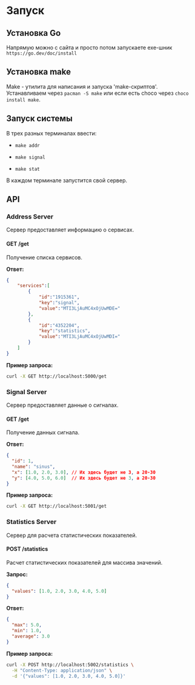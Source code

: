 # Запуск

## Установка Go

Напрямую можно с сайта и просто потом запускаете exe-шник
```https://go.dev/doc/install```

## Установка make

Make - утилита для написания и запуска 'make-скриптов'.
Устанавливаем через `pacman -S make` или если есть choco через `choco install make`.

## Запуск системы

В трех разных терминалах ввести:

- ```make addr```

- ```make signal```

- ```make stat```

В каждом терминале запустится свой сервер.

## API

### Address Server

Сервер предоставляет информацию о сервисах.

#### GET /get

Получение списка сервисов.

**Ответ:**

```json
{
    "services":[
        {
            "id":"1915361",
            "key":"signal",
            "value":"MTI3LjAuMC4xOjUwMDE="
        },
        {
            "id":"4352204",
            "key":"statistics",
            "value":"MTI3LjAuMC4xOjUwMDI="
        }
    ]
}
```

**Пример запроса:**

```bash
curl -X GET http://localhost:5000/get
```

### Signal Server

Сервер предоставляет данные о сигналах.

#### GET /get

Получение данных сигнала.

**Ответ:**

```json
{
  "id": 1,
  "name": "sinus",
  "x": [1.0, 2.0, 3.0], // Их здесь будет не 3, а 20-30
  "y": [4.0, 5.0, 6.0]  // Их здесь будет не 3, а 20-30
}
```

**Пример запроса:**

```bash
curl -X GET http://localhost:5001/get
```

### Statistics Server

Сервер для расчета статистических показателей.

#### POST /statistics

Расчет статистических показателей для массива значений.

**Запрос:**

```json
{
  "values": [1.0, 2.0, 3.0, 4.0, 5.0]
}
```

**Ответ:**

```json
{
  "max": 5.0,
  "min": 1.0,
  "average": 3.0
}
```

**Пример запроса:**

```bash
curl -X POST http://localhost:5002/statistics \
  -H "Content-Type: application/json" \
  -d '{"values": [1.0, 2.0, 3.0, 4.0, 5.0]}'
```
